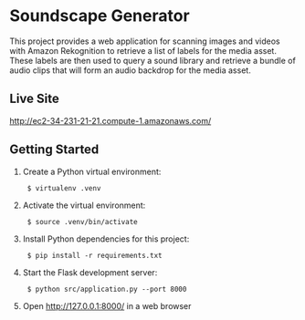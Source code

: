 Soundscape Generator
====================

This project provides a web application for scanning images and videos with Amazon Rekognition to retrieve a list of labels for the media asset. These labels are then used to query a sound library and retrieve a bundle of audio clips that will form an audio backdrop for the media asset.

Live Site
---------

http://ec2-34-231-21-21.compute-1.amazonaws.com/

Getting Started
---------------

1. Create a Python virtual environment:

        $ virtualenv .venv

2. Activate the virtual environment:

        $ source .venv/bin/activate

3. Install Python dependencies for this project:

        $ pip install -r requirements.txt

4. Start the Flask development server:

        $ python src/application.py --port 8000

5. Open http://127.0.0.1:8000/ in a web browser
